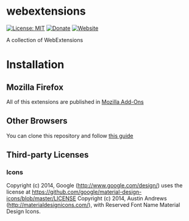 # webextensions

[![License: MIT](https://img.shields.io/badge/License-MIT-yellow.svg)](https://opensource.org/licenses/MIT)
[![Donate](https://img.shields.io/badge/Donate-PayPal-green.svg)](https://www.paypal.com/cgi-bin/webscr?cmd=_s-xclick&hosted_button_id=GRXHT9CGJ4L7G)
[![Website](https://img.shields.io/website-up-down-green-red/http/shields.io.svg?label=my-website)](https://davidpob99.github.io/projects/)

A collection of WebExtensions

# Installation

## Mozilla Firefox

All of this extensions are published in [Mozilla Add-Ons](https://addons.mozilla.com/)

## Other Browsers

You can clone this repository and follow [this guide](https://davidpob99.github.io/otros/instalar-extensiones-desempaquetadas)

## Third-party Licenses

### Icons

Copyright (c) 2014, Google (http://www.google.com/design/)
uses the license at https://github.com/google/material-design-icons/blob/master/LICENSE
Copyright (c) 2014, Austin Andrews (http://materialdesignicons.com/),
with Reserved Font Name Material Design Icons.